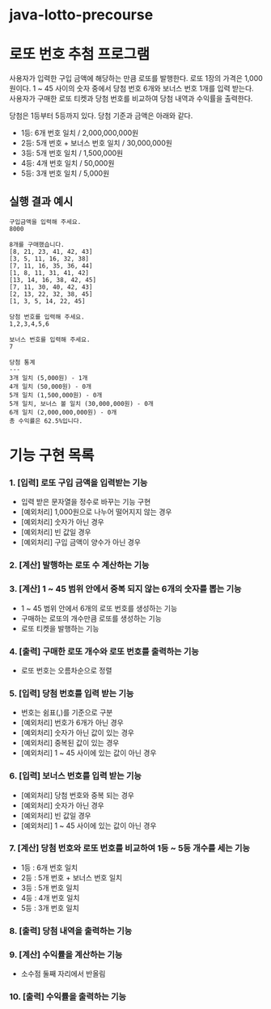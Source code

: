 # java-lotto-precourse

# 로또 번호 추첨 프로그램

사용자가 입력한 구입 금액에 해당하는 만큼 로또를 발행한다. 로또 1장의 가격은 1,000원이다.
1 ~ 45 사이의 숫자 중에서 당첨 번호 6개와 보너스 번호 1개를 입력 받는다.  
사용자가 구매한 로또 티켓과 당첨 번호를 비교하여 당첨 내역과 수익률을 출력한다.

당첨은 1등부터 5등까지 있다. 당첨 기준과 금액은 아래와 같다.
- 1등: 6개 번호 일치 / 2,000,000,000원
- 2등: 5개 번호 + 보너스 번호 일치 / 30,000,000원
- 3등: 5개 번호 일치 / 1,500,000원
- 4등: 4개 번호 일치 / 50,000원
- 5등: 3개 번호 일치 / 5,000원

## 실행 결과 예시
```
구입금액을 입력해 주세요.
8000

8개를 구매했습니다.
[8, 21, 23, 41, 42, 43]
[3, 5, 11, 16, 32, 38]
[7, 11, 16, 35, 36, 44]
[1, 8, 11, 31, 41, 42]
[13, 14, 16, 38, 42, 45]
[7, 11, 30, 40, 42, 43]
[2, 13, 22, 32, 38, 45]
[1, 3, 5, 14, 22, 45]

당첨 번호를 입력해 주세요.
1,2,3,4,5,6

보너스 번호를 입력해 주세요.
7

당첨 통계
---
3개 일치 (5,000원) - 1개
4개 일치 (50,000원) - 0개
5개 일치 (1,500,000원) - 0개
5개 일치, 보너스 볼 일치 (30,000,000원) - 0개
6개 일치 (2,000,000,000원) - 0개
총 수익률은 62.5%입니다.
```

# 기능 구현 목록

### 1. [입력] 로또 구입 금액을 입력받는 기능

- 입력 받은 문자열을 정수로 바꾸는 기능 구현
- [예외처리] 1,000원으로 나누어 떨어지지 않는 경우
- [예외처리] 숫자가 아닌 경우
- [예외처리] 빈 값일 경우
- [예외처리] 구입 금액이 양수가 아닌 경우

### 2. [계산] 발행하는 로또 수 계산하는 기능

### 3. [계산] 1 ~ 45 범위 안에서 중복 되지 않는 6개의 숫자를 뽑는 기능

- 1 ~ 45 범위 안에서 6개의 로또 번호를 생성하는 기능
- 구매하는 로또의 개수만큼 로또를 생성하는 기능
- 로또 티켓을 발행하는 기능

### 4. [출력] 구매한 로또 개수와 로또 번호를 출력하는 기능

- 로또 번호는 오름차순으로 정렬

### 5. [입력] 당첨 번호를 입력 받는 기능

- 번호는 쉼표(,)를 기준으로 구분
- [예외처리] 번호가 6개가 아닌 경우
- [예외처리] 숫자가 아닌 값이 있는 경우
- [예외처리] 중복된 값이 있는 경우
- [예외처리] 1 ~ 45 사이에 있는 값이 아닌 경우

### 6. [입력] 보너스 번호를 입력 받는 기능

- [예외처리] 당첨 번호와 중복 되는 경우
- [예외처리] 숫자가 아닌 경우
- [예외처리] 빈 값일 경우
- [예외처리] 1 ~ 45 사이에 있는 값이 아닌 경우

### 7. [계산] 당첨 번호와 로또 번호를 비교하여 1등 ~ 5등 개수를 세는 기능

- 1등 : 6개 번호 일치
- 2등 : 5개 번호 + 보너스 번호 일치
- 3등 : 5개 번호 일치
- 4등 : 4개 번호 일치
- 5등 : 3개 번호 일치

### 8. [출력] 당첨 내역을 출력하는 기능

### 9. [계산] 수익률을 계산하는 기능

- 소수점 둘째 자리에서 반올림

### 10. [출력] 수익률을 출력하는 기능


